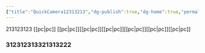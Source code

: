 ```yaml
---
{"title":"QuickCamera12313213","dg-publish":true,"dg-home":true,"permalink":"/quick-camera-test/","tags":["gardenEntry"],"dgPassFrontmatter":true}
---
```



213123123
[[pc\|pc]]
[[pc\|pc]][[pc\|pc]][[pc\|pc]][[pc\|pc]][[pc\|pc]][[pc\|pc]]
### **312312313321313222**
